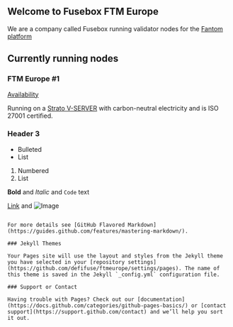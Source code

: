 ## Welcome to Fusebox FTM Europe 

We are a company called Fusebox running validator nodes for the [Fantom platform](https://fantom.foundation/)

## Currently running nodes

### FTM Europe #1

[Availability](https://updown.io/qpvl)

Running on a [Strato V-SERVER](https://www.strato.de/server/linux-vserver/) with carbon-neutral electricity and is ISO 27001 certified.

### Header 3

- Bulleted
- List

1. Numbered
2. List

**Bold** and _Italic_ and `Code` text

[Link](url) and ![Image](src)
```

For more details see [GitHub Flavored Markdown](https://guides.github.com/features/mastering-markdown/).

### Jekyll Themes

Your Pages site will use the layout and styles from the Jekyll theme you have selected in your [repository settings](https://github.com/defifuse/ftmeurope/settings/pages). The name of this theme is saved in the Jekyll `_config.yml` configuration file.

### Support or Contact

Having trouble with Pages? Check out our [documentation](https://docs.github.com/categories/github-pages-basics/) or [contact support](https://support.github.com/contact) and we’ll help you sort it out.
